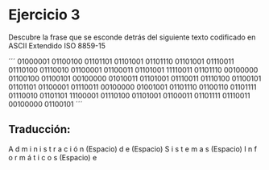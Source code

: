 # Ejercicio 3

Descubre la frase que se esconde detrás del siguiente texto codificado en ASCII Extendido ISO 8859-15

´´´
01000001
01100100
01101101
01101001
01101110
01101001
01110011
01110100
01110010
01100001
01100011
01101001 
11110011 
01101110 
00100000 
01100100 
01100101 
00100000
01010011 
01101001 
01110011 
01110100 
01100101 
01101101 
01100001 
01110011 
00100000
01001001 
01101110 
01100110 
01101111 
01110010 
01101101 
11100001 
01110100 
01101001 
01100011 
01101111 
01110011 
00100000
01100101 
´´´
## Traducción:

A d m i n i s t r a c i ó n (Espacio) d e (Espacio) S i s t e m a s (Espacio) I n f o r m á t i c o s (Espacio) e

